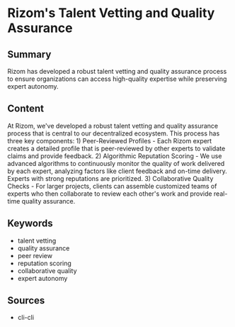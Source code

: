 # Rizom's Talent Vetting and Quality Assurance

## Summary

Rizom has developed a robust talent vetting and quality assurance process to ensure organizations can access high-quality expertise while preserving expert autonomy.

## Content

At Rizom, we've developed a robust talent vetting and quality assurance process that is central to our decentralized ecosystem. This process has three key components: 1) Peer-Reviewed Profiles - Each Rizom expert creates a detailed profile that is peer-reviewed by other experts to validate claims and provide feedback. 2) Algorithmic Reputation Scoring - We use advanced algorithms to continuously monitor the quality of work delivered by each expert, analyzing factors like client feedback and on-time delivery. Experts with strong reputations are prioritized. 3) Collaborative Quality Checks - For larger projects, clients can assemble customized teams of experts who then collaborate to review each other's work and provide real-time quality assurance.

## Keywords

- talent vetting
- quality assurance
- peer review
- reputation scoring
- collaborative quality
- expert autonomy

## Sources

- cli-cli
